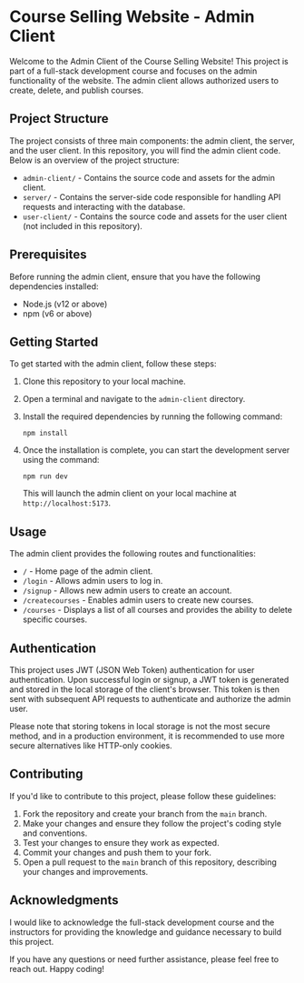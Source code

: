 # Course Selling Website - Admin Client

Welcome to the Admin Client of the Course Selling Website! This project is part of a full-stack development course and focuses on the admin functionality of the website. The admin client allows authorized users to create, delete, and publish courses.

## Project Structure

The project consists of three main components: the admin client, the server, and the user client. In this repository, you will find the admin client code. Below is an overview of the project structure:

- `admin-client/` - Contains the source code and assets for the admin client.
- `server/` - Contains the server-side code responsible for handling API requests and interacting with the database.
- `user-client/` - Contains the source code and assets for the user client (not included in this repository).

## Prerequisites

Before running the admin client, ensure that you have the following dependencies installed:

- Node.js (v12 or above)
- npm (v6 or above)

## Getting Started

To get started with the admin client, follow these steps:

1. Clone this repository to your local machine.
2. Open a terminal and navigate to the `admin-client` directory.
3. Install the required dependencies by running the following command:

   ```
   npm install
   ```

4. Once the installation is complete, you can start the development server using the command:

   ```
   npm run dev
   ```

   This will launch the admin client on your local machine at `http://localhost:5173`.

## Usage

The admin client provides the following routes and functionalities:

- `/` - Home page of the admin client.
- `/login` - Allows admin users to log in.
- `/signup` - Allows new admin users to create an account.
- `/createcourses` - Enables admin users to create new courses.
- `/courses` - Displays a list of all courses and provides the ability to delete specific courses.

## Authentication

This project uses JWT (JSON Web Token) authentication for user authentication. Upon successful login or signup, a JWT token is generated and stored in the local storage of the client's browser. This token is then sent with subsequent API requests to authenticate and authorize the admin user.

Please note that storing tokens in local storage is not the most secure method, and in a production environment, it is recommended to use more secure alternatives like HTTP-only cookies.

## Contributing

If you'd like to contribute to this project, please follow these guidelines:

1. Fork the repository and create your branch from the `main` branch.
2. Make your changes and ensure they follow the project's coding style and conventions.
3. Test your changes to ensure they work as expected.
4. Commit your changes and push them to your fork.
5. Open a pull request to the `main` branch of this repository, describing your changes and improvements.


## Acknowledgments

I would like to acknowledge the full-stack development course and the instructors for providing the knowledge and guidance necessary to build this project.

If you have any questions or need further assistance, please feel free to reach out. Happy coding!
